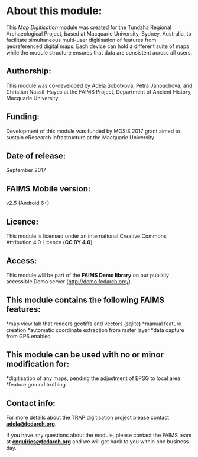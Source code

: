 # About this module:
This *Map Digitisation* module was created for the Tundzha Regional Archaeological Project, based at Macquarie University, Sydney, Australia,  to facilitate simultaneous multi-user digitisation of features from georeferenced digital maps. Each device can hold a different suite of maps while the module structure ensures that data are consistent across all users.

## Authorship:
This module was co-developed by Adela Sobotkova, Petra Janouchova, and Christian Nassif-Hayes at the FAIMS Project, Department of Ancient History, Macquarie University.

## Funding:
Development of this module was funded by MQSIS 2017 grant aimed to sustain eResearch infrastructure at the Macquarie University

## Date of release:
September 2017

## FAIMS Mobile version:
v2.5 (Android 6+)

## Licence:
This module is licensed under an international Creative Commons Attribution 4.0 Licence (**CC BY 4.0**).

## Access:
This module will be part of the **FAIMS Demo library** on our publicly accessible Demo server (http://demo.fedarch.org/). 

## This module contains the following FAIMS features:
*map view tab that renders geotiffs and vectors (sqlite)
*manual feature creation
*automatic coordinate extraction from raster layer
*data capture from GPS enabled

## This module can be used with no or minor modification for:
*digitisation of any maps, pending the adjustment of EPSG to local area
*feature ground truthing

## Contact info:
For more details about the TRAP digitisation project please contact **adela@fedarch.org**.

If you have any questions about the module, please contact the FAIMS team at **enquiries@fedarch.org** and we will get back to you within one business day.
